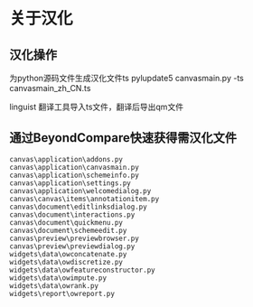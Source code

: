 # 关于汉化


## 汉化操作

为python源码文件生成汉化文件ts
pylupdate5 canvasmain.py -ts canvasmain_zh_CN.ts

linguist 翻译工具导入ts文件，翻译后导出qm文件

## 通过BeyondCompare快速获得需汉化文件

    canvas\application\addons.py
    canvas\application\canvasmain.py
    canvas\application\schemeinfo.py
    canvas\application\settings.py
    canvas\application\welcomedialog.py
    canvas\canvas\items\annotationitem.py
    canvas\document\editlinksdialog.py
    canvas\document\interactions.py
    canvas\document\quickmenu.py
    canvas\document\schemeedit.py
    canvas\preview\previewbrowser.py
    canvas\preview\previewdialog.py
    widgets\data\owconcatenate.py
    widgets\data\owdiscretize.py
    widgets\data\owfeatureconstructor.py
    widgets\data\owimpute.py
    widgets\data\owrank.py
    widgets\report\owreport.py

